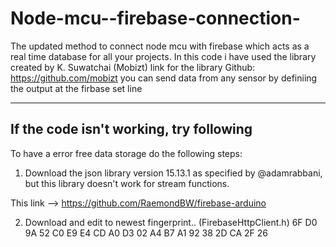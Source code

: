 # Node-mcu--firebase-connection-
The updated method to connect node mcu with firebase which acts as a real time database for all your projects.
In this code i have used the library created by K. Suwatchai (Mobizt)
link for the library Github: https://github.com/mobizt
you can send data from any sensor by definiing the output at the firbase set line







---------------------------------------------------------------------------------
If the code isn't working, try following
--------
To have a error free data storage do the following steps:

1. Download the json library version 15.13.1 as specified by @adamrabbani, but this library doesn't work for stream functions.

This link --> https://github.com/RaemondBW/firebase-arduino

2. Download and edit to newest fingerprint.. (FirebaseHttpClient.h)
6F D0 9A 52 C0 E9 E4 CD A0 D3 02 A4 B7 A1 92 38 2D CA 2F 26
